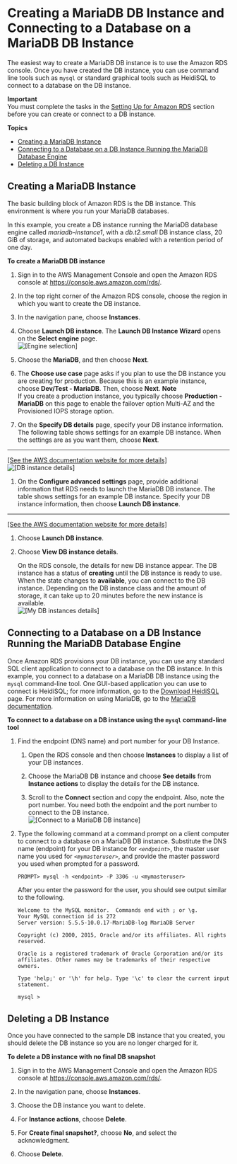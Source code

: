 # Creating a MariaDB DB Instance and Connecting to a Database on a MariaDB DB Instance<a name="CHAP_GettingStarted.CreatingConnecting.MariaDB"></a>

The easiest way to create a MariaDB DB instance is to use the Amazon RDS console\. Once you have created the DB instance, you can use command line tools such as `mysql` or standard graphical tools such as HeidiSQL to connect to a database on the DB instance\.

**Important**  
You must complete the tasks in the [Setting Up for Amazon RDS](CHAP_SettingUp.md) section before you can create or connect to a DB instance\.

**Topics**
+ [Creating a MariaDB Instance](#CHAP_GettingStarted.Creating.MariaDB)
+ [Connecting to a Database on a DB Instance Running the MariaDB Database Engine](#CHAP_GettingStarted.Connecting.MariaDB)
+ [Deleting a DB Instance](#CHAP_GettingStarted.Deleting.MariaDB)

## Creating a MariaDB Instance<a name="CHAP_GettingStarted.Creating.MariaDB"></a>

The basic building block of Amazon RDS is the DB instance\. This environment is where you run your MariaDB databases\.

In this example, you create a DB instance running the MariaDB database engine called *mariadb\-instance1*, with a *db\.t2\.small* DB instance class, 20 GiB of storage, and automated backups enabled with a retention period of one day\.

**To create a MariaDB DB instance**

1. Sign in to the AWS Management Console and open the Amazon RDS console at [https://console\.aws\.amazon\.com/rds/](https://console.aws.amazon.com/rds/)\.

1. In the top right corner of the Amazon RDS console, choose the region in which you want to create the DB instance\. 

1. In the navigation pane, choose **Instances**\.

1. Choose **Launch DB instance**\. The **Launch DB Instance Wizard** opens on the **Select engine** page\.   
![\[Engine selection\]](http://docs.aws.amazon.com/AmazonRDS/latest/UserGuide/images/MariaDB-Launch01.png)

1. Choose the **MariaDB**, and then choose **Next**\.

1. The **Choose use case** page asks if you plan to use the DB instance you are creating for production\. Because this is an example instance, choose **Dev/Test \- MariaDB**\. Then, choose **Next**\.
**Note**  
If you create a production instance, you typically choose **Production \- MariaDB** on this page to enable the failover option Multi\-AZ and the Provisioned IOPS storage option\.

1. On the **Specify DB details** page, specify your DB instance information\. The following table shows settings for an example DB instance\. When the settings are as you want them, choose **Next**\.  
****    
[\[See the AWS documentation website for more details\]](http://docs.aws.amazon.com/AmazonRDS/latest/UserGuide/CHAP_GettingStarted.CreatingConnecting.MariaDB.html)  
![\[DB instance details\]](http://docs.aws.amazon.com/AmazonRDS/latest/UserGuide/images/MariaDB-Launch02.png)

1.  On the **Configure advanced settings** page, provide additional information that RDS needs to launch the MariaDB DB instance\. The table shows settings for an example DB instance\. Specify your DB instance information, then choose **Launch DB instance**\.  
****    
[\[See the AWS documentation website for more details\]](http://docs.aws.amazon.com/AmazonRDS/latest/UserGuide/CHAP_GettingStarted.CreatingConnecting.MariaDB.html)

1. Choose **Launch DB instance**\. 

1. Choose **View DB instance details**\. 

   On the RDS console, the details for new DB instance appear\. The DB instance has a status of **creating** until the DB instance is ready to use\. When the state changes to **available**, you can connect to the DB instance\. Depending on the DB instance class and the amount of storage, it can take up to 20 minutes before the new instance is available\.   
![\[My DB instances details\]](http://docs.aws.amazon.com/AmazonRDS/latest/UserGuide/images/MariaDB-Launch06.png)

## Connecting to a Database on a DB Instance Running the MariaDB Database Engine<a name="CHAP_GettingStarted.Connecting.MariaDB"></a>

Once Amazon RDS provisions your DB instance, you can use any standard SQL client application to connect to a database on the DB instance\. In this example, you connect to a database on a MariaDB DB instance using the `mysql` command\-line tool\. One GUI\-based application you can use to connect is HeidiSQL; for more information, go to the [ Download HeidiSQL](http://www.heidisql.com/download.php) page\. For more information on using MariaDB, go to the [MariaDB documentation](https://mariadb.com/kb/en/mariadb/documentation/)\.

 **To connect to a database on a DB instance using the `mysql` command\-line tool** 

1. Find the endpoint \(DNS name\) and port number for your DB Instance\. 

   1. Open the RDS console and then choose **Instances** to display a list of your DB instances\. 

   1. Choose the MariaDB DB instance and choose **See details** from **Instance actions** to display the details for the DB instance\. 

   1. Scroll to the **Connect** section and copy the endpoint\. Also, note the port number\. You need both the endpoint and the port number to connect to the DB instance\.   
![\[Connect to a MariaDB DB instance\]](http://docs.aws.amazon.com/AmazonRDS/latest/UserGuide/images/MariaDBConnect1.png)

1. Type the following command at a command prompt on a client computer to connect to a database on a MariaDB DB instance\. Substitute the DNS name \(endpoint\) for your DB instance for *`<endpoint>`*, the master user name you used for *`<mymasteruser>`*, and provide the master password you used when prompted for a password\.

   ```
   PROMPT> mysql -h <endpoint> -P 3306 -u <mymasteruser>
   ```

   After you enter the password for the user, you should see output similar to the following\.

   ```
   Welcome to the MySQL monitor.  Commands end with ; or \g.
   Your MySQL connection id is 272
   Server version: 5.5.5-10.0.17-MariaDB-log MariaDB Server
   
   Copyright (c) 2000, 2015, Oracle and/or its affiliates. All rights reserved.
   
   Oracle is a registered trademark of Oracle Corporation and/or its
   affiliates. Other names may be trademarks of their respective
   owners.
   
   Type 'help;' or '\h' for help. Type '\c' to clear the current input statement.
   
   mysql >
   ```

## Deleting a DB Instance<a name="CHAP_GettingStarted.Deleting.MariaDB"></a>

Once you have connected to the sample DB instance that you created, you should delete the DB instance so you are no longer charged for it\.

**To delete a DB instance with no final DB snapshot**

1. Sign in to the AWS Management Console and open the Amazon RDS console at [https://console\.aws\.amazon\.com/rds/](https://console.aws.amazon.com/rds/)\.

1. In the navigation pane, choose **Instances**\.

1. Choose the DB instance you want to delete\.

1. For **Instance actions**, choose **Delete**\.

1. For **Create final snapshot?**, choose **No**, and select the acknowledgment\.

1. Choose **Delete**\. 